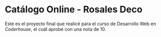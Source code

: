 # Catálogo Online - Rosales Deco

Este es el proyecto final que realicé para el curso de Desarrollo Web en _Coderhouse_, el cuál aprobé con una nota de 10.
